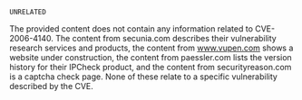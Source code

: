 ```
UNRELATED
```
The provided content does not contain any information related to CVE-2006-4140. The content from secunia.com describes their vulnerability research services and products, the content from www.vupen.com shows a website under construction, the content from paessler.com lists the version history for their IPCheck product, and the content from securityreason.com is a captcha check page. None of these relate to a specific vulnerability described by the CVE.